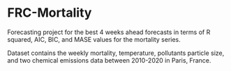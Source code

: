 # FRC-Mortality
Forecasting project for the best 4 weeks ahead forecasts in terms of R squared, AIC, BIC, and MASE values for the mortality series.

Dataset contains the weekly mortality, temperature, pollutants particle size, and two chemical emissions data between 2010-2020 in Paris, France.
